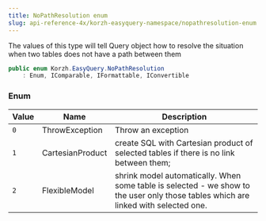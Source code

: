 ```yaml
---
title: NoPathResolution enum
slug: api-reference-4x/korzh-easyquery-namespace/nopathresolution-enum
---
```



The values of this type will tell Query object how to  resolve the situation when two tables does not have a path between them
```csharp
public enum Korzh.EasyQuery.NoPathResolution
    : Enum, IComparable, IFormattable, IConvertible

```

### Enum

| Value | Name | Description | 
| --- | --- | --- | 
| `0` | ThrowException | Throw an exception | 
| `1` | CartesianProduct | create SQL with Cartesian product of selected  tables if there is no link between them; | 
| `2` | FlexibleModel | shrink model automatically. When some table is  selected - we show to the user only those tables which are linked with selected one. |